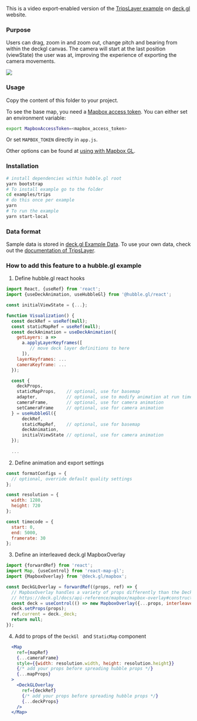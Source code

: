 This is a video export-enabled version of the [TripsLayer example](https://deck.gl/examples/trips-layer/)
on [deck.gl](http://deck.gl) website.

### Purpose

Users can drag, zoom in and zoom out, change pitch and bearing from within the deckgl canvas. The camera will start at the last position (viewState) the user was at, improving the experience of exporting the camera movements.

![](https://user-images.githubusercontent.com/26909101/92542712-25c01d00-f20f-11ea-9aee-1bc2806685dc.gif)

### Usage

Copy the content of this folder to your project. 

To see the base map, you need a [Mapbox access token](https://docs.mapbox.com/help/how-mapbox-works/access-tokens/). You can either set an environment variable:

```bash
export MapboxAccessToken=<mapbox_access_token>
```

Or set `MAPBOX_TOKEN` directly in `app.js`.

Other options can be found at [using with Mapbox GL](https://deck.gl/docs/get-started/using-with-map).

### Installation

```bash
# install dependencies within hubble.gl root
yarn bootstrap
# To install example go to the folder 
cd examples/trips
# do this once per example
yarn 
# To run the example
yarn start-local
```

### Data format
Sample data is stored in [deck.gl Example Data](https://github.com/visgl/deck.gl-data/tree/master/examples/trips). To use your own data, check out
the [documentation of TripsLayer](https://deck.gl/docs/api-reference/geo-layers/trips-layer).

### How to add this feature to a hubble.gl example

1. Define hubble.gl react hooks

```jsx
import React, {useRef} from 'react';
import {useDeckAnimation, useHubbleGl} from '@hubble.gl/react';

const initialViewState = {...};

function Visualization() {
  const deckRef = useRef(null);
  const staticMapRef = useRef(null);
  const deckAnimation = useDeckAnimation({
    getLayers: a =>
      a.applyLayerKeyframes([
         // move deck layer definitions to here
      ]),
    layerKeyframes: ...
    cameraKeyframe: ...
  });

  const {
    deckProps, 
    staticMapProps,    // optional, use for basemap
    adapter,           // optional, use to modify animation at run time
    cameraFrame,       // optional, use for camera animation
    setCameraFrame     // optional, use for camera animation
  } = useHubbleGl({
      deckRef,
      staticMapRef,    // optional, use for basemap
      deckAnimation,
      initialViewState // optional, use for camera animation
  });
  
  ...
```

2. Define animation and export settings

```js
const formatConfigs = {
  // optional, override default quality settings
};

const resolution = {
  width: 1280,
  height: 720
};

const timecode = {
  start: 0,
  end: 5000,
  framerate: 30
};
```

3. Define an interleaved deck.gl MapboxOverlay

```jsx
import {forwardRef} from 'react';
import Map, {useControl} from 'react-map-gl';
import {MapboxOverlay} from '@deck.gl/mapbox';

const DeckGLOverlay = forwardRef((props, ref) => {
  // MapboxOverlay handles a variety of props differently than the Deck class.
  // https://deck.gl/docs/api-reference/mapbox/mapbox-overlay#constructor
  const deck = useControl(() => new MapboxOverlay({...props, interleaved: true}));
  deck.setProps(props);
  ref.current = deck._deck;
  return null;
});
```

4. Add to props of the `DeckGl ` and `StaticMap` component

```jsx
  <Map
    ref={mapRef}
    {...cameraFrame}
    style={{width: resolution.width, height: resolution.height}}
    {/* add your props before spreading hubble props */}
    {...mapProps}
  >
    <DeckGLOverlay 
      ref={deckRef} 
      {/* add your props before spreading hubble props */}
      {...deckProps}
    />
  </Map>
```
